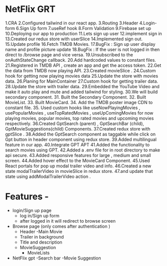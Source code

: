 # NetFlix GRT

1.CRA
2.Configured tailwind in our react app.
3.Routing
3.Header
4.Login-form
6.Sign Up form
7.useRef hook
8.Form Validation
9.Firebase set up
10.Deploying our app to production
11.Lets sign up user
12.implement sign in
13.Created our redux store with userSlice
14.Implemented sign out.
15.Update profile
16.Fetch TMDB Movies.
17.BugFix : Sign up user display name and profile picture update
18.BugFix : If the user is not logged in then direct to /browse page and vice versa.
19.Unsubscribed to the onAuthStateChange callback.
20.Add hardcoded values to constant files.
21.Registered in TMDB API , create an app and get the access token.
22.Get the data from TMDB now playing API.
23.Created movieSlice .
24.Custom hook for getting now playing movies data
25.Update the store with movies data.
26.Planing for MainContainer
27.Custom hook for getting trailer data.
28.Update the store with trailer data.
29.Embedded the YouTube Video and make it auto play and mute and added tailwind for styling.
30.We will build secondary component. 31. Built the Secondary Component. 32. Built MovieList. 33. Built MovieCard. 34. Add the TMDB poster image CDN to constant file. 35. Used custom hooks like useNowPlayingMovies , usePopularMovies , useTopRatedMovies , useUpComingMovies for now playing movies, popular movies, top rated movies and upcoming movies respectively.
36.Created GptSearch (parent) , GptSearchBar (child), GptMovieSuggestions(child) Components.
37.Created redux store with gptSlice .
38.Added the GptSearch component as taggable while click on Gpt button in header component using redux store.
39.Added multilingual feature in our app.
40.Integrate GPT APT
41.Added the functionality to search movies using GPT.
42.Added a .env file for in root directory to make api secure.
43.Added responsive features for large , medium and small screen.
44.Added hover effect to the MovieCard Component.
45.Used React portals for pop up modal trailer video and info.
46.Created a new state modalTrailerVideo in movieSlice in redux store.
47.and update that state using addModalTrailerVideo action .

# Features -

- login/Sign up page
  - log in/Sign up form
  - after logged in it will redirect to browse screen
- Browse page (only comes after authentication )
  - Header
    -Main Movie
  - Trailer in background
  - Title and description
  - MovieSuggestion
    - MovieLists
- NetFlix gpt
  -Search bar
  -Movie Suggestion

